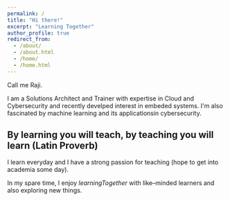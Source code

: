 ```yaml
---
permalink: /
title: "Hi there!"
excerpt: "Learning Together"
author_profile: true
redirect_from: 
  - /about/
  - /about.html
  - /home/
  - /home.html
---
```



Call me Raji. 

I am a Solutions Architect and Trainer with expertise in Cloud and Cybersecurity and recently develped interest in embeded systems. I'm also fascinated by machine learning and its applicationsin cybersecurity.

## By learning you will teach, by teaching you will learn (Latin Proverb)

I learn everyday and I have a strong passion for teaching (hope to get into academia some day). 

In my spare time, I enjoy <i>learningTogether</i> with like–minded learners and also exploring new things.




